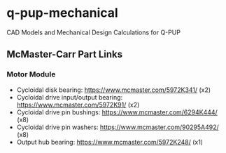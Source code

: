 # q-pup-mechanical
CAD Models and Mechanical Design Calculations for Q-PUP

## McMaster-Carr Part Links
### Motor Module
- Cycloidal disk bearing: https://www.mcmaster.com/5972K341/ (x2)
- Cycloidal drive input/output bearing: https://www.mcmaster.com/5972K91/ (x2)
- Cycloidal drive pin bushings: https://www.mcmaster.com/6294K444/ (x8)
- Cycloidal drive pin washers: https://www.mcmaster.com/90295A492/ (x8)
- Output hub bearing: https://www.mcmaster.com/5972K248/ (x1)
